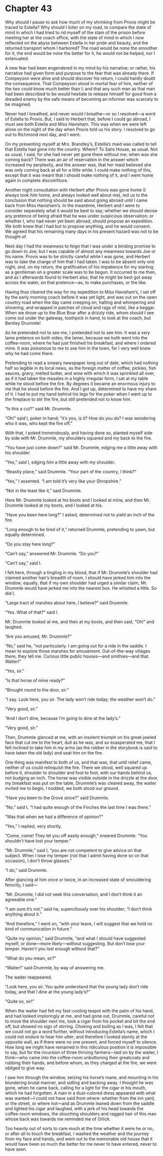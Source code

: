 # Chapter 43

Why should I pause to ask how much of my shrinking from Provis might be traced to Estella? Why should I loiter on my road, to compare the state of mind in which I had tried to rid myself of the stain of the prison before meeting her at the coach office, with the state of mind in which I now reflected on the abyss between Estella in her pride and beauty, and the returned transport whom I harbored? The road would be none the smoother for it, the end would be none the better for it, he would not be helped, nor I extenuated.

A new fear had been engendered in my mind by his narrative; or rather, his narrative had given form and purpose to the fear that was already there. If Compeyson were alive and should discover his return, I could hardly doubt the consequence. That Compeyson stood in mortal fear of him, neither of the two could know much better than I; and that any such man as that man had been described to be would hesitate to release himself for good from a dreaded enemy by the safe means of becoming an informer was scarcely to be imagined.

Never had I breathed, and never would I breathe⁠—or so I resolved⁠—a word of Estella to Provis. But, I said to Herbert that, before I could go abroad, I must see both Estella and Miss Havisham. This was when we were left alone on the night of the day when Provis told us his story. I resolved to go out to Richmond next day, and I went.

On my presenting myself at Mrs. Brandley’s, Estella’s maid was called to tell that Estella had gone into the country. Where? To Satis House, as usual. Not as usual, I said, for she had never yet gone there without me; when was she coming back? There was an air of reservation in the answer which increased my perplexity, and the answer was, that her maid believed she was only coming back at all for a little while. I could make nothing of this, except that it was meant that I should make nothing of it, and I went home again in complete discomfiture.

Another night consultation with Herbert after Provis was gone home \(I always took him home, and always looked well about me\), led us to the conclusion that nothing should be said about going abroad until I came back from Miss Havisham’s. In the meantime, Herbert and I were to consider separately what it would be best to say; whether we should devise any pretence of being afraid that he was under suspicious observation; or whether I, who had never yet been abroad, should propose an expedition. We both knew that I had but to propose anything, and he would consent. We agreed that his remaining many days in his present hazard was not to be thought of.

Next day I had the meanness to feign that I was under a binding promise to go down to Joe; but I was capable of almost any meanness towards Joe or his name. Provis was to be strictly careful while I was gone, and Herbert was to take the charge of him that I had taken. I was to be absent only one night, and, on my return, the gratification of his impatience for my starting as a gentleman on a greater scale was to be begun. It occurred to me then, and as I afterwards found to Herbert also, that he might be best got away across the water, on that pretence⁠—as, to make purchases, or the like.

Having thus cleared the way for my expedition to Miss Havisham’s, I set off by the early morning coach before it was yet light, and was out on the open country road when the day came creeping on, halting and whimpering and shivering, and wrapped in patches of cloud and rags of mist, like a beggar. When we drove up to the Blue Boar after a drizzly ride, whom should I see come out under the gateway, toothpick in hand, to look at the coach, but Bentley Drummle!

As he pretended not to see me, I pretended not to see him. It was a very lame pretence on both sides; the lamer, because we both went into the coffee-room, where he had just finished his breakfast, and where I ordered mine. It was poisonous to me to see him in the town, for I very well knew why he had come there.

Pretending to read a smeary newspaper long out of date, which had nothing half so legible in its local news, as the foreign matter of coffee, pickles, fish sauces, gravy, melted butter, and wine with which it was sprinkled all over, as if it had taken the measles in a highly irregular form, I sat at my table while he stood before the fire. By degrees it became an enormous injury to me that he stood before the fire. And I got up, determined to have my share of it. I had to put my hand behind his legs for the poker when I went up to the fireplace to stir the fire, but still pretended not to know him.

“Is this a cut?” said Mr. Drummle.

“Oh!” said I, poker in hand; “it’s you, is it? How do you do? I was wondering who it was, who kept the fire off.”

With that, I poked tremendously, and having done so, planted myself side by side with Mr. Drummle, my shoulders squared and my back to the fire.

“You have just come down?” said Mr. Drummle, edging me a little away with his shoulder.

“Yes,” said I, edging _him_ a little away with _my_ shoulder.

“Beastly place,” said Drummle. “Your part of the country, I think?”

“Yes,” I assented. “I am told it’s very like your Shropshire.”

“Not in the least like it,” said Drummle.

Here Mr. Drummle looked at his boots and I looked at mine, and then Mr. Drummle looked at my boots, and I looked at his.

“Have you been here long?” I asked, determined not to yield an inch of the fire.

“Long enough to be tired of it,” returned Drummle, pretending to yawn, but equally determined.

“Do you stay here long?”

“Can’t say,” answered Mr. Drummle. “Do you?”

“Can’t say,” said I.

I felt here, through a tingling in my blood, that if Mr. Drummle’s shoulder had claimed another hair’s breadth of room, I should have jerked him into the window; equally, that if my own shoulder had urged a similar claim, Mr. Drummle would have jerked me into the nearest box. He whistled a little. So did I.

“Large tract of marshes about here, I believe?” said Drummle.

“Yes. What of that?” said I.

Mr. Drummle looked at me, and then at my boots, and then said, “Oh!” and laughed.

“Are you amused, Mr. Drummle?”

“No,” said he, “not particularly. I am going out for a ride in the saddle. I mean to explore those marshes for amusement. Out-of-the-way villages there, they tell me. Curious little public houses⁠—and smithies⁠—and that. Waiter!”

“Yes, sir.”

“Is that horse of mine ready?”

“Brought round to the door, sir.”

“I say. Look here, you sir. The lady won’t ride today; the weather won’t do.”

“Very good, sir.”

“And I don’t dine, because I’m going to dine at the lady’s.”

“Very good, sir.”

Then, Drummle glanced at me, with an insolent triumph on his great-jowled face that cut me to the heart, dull as he was, and so exasperated me, that I felt inclined to take him in my arms \(as the robber in the storybook is said to have taken the old lady\) and seat him on the fire.

One thing was manifest to both of us, and that was, that until relief came, neither of us could relinquish the fire. There we stood, well squared up before it, shoulder to shoulder and foot to foot, with our hands behind us, not budging an inch. The horse was visible outside in the drizzle at the door, my breakfast was put on the table, Drummle’s was cleared away, the waiter invited me to begin, I nodded, we both stood our ground.

“Have you been to the Grove since?” said Drummle.

“No,” said I, “I had quite enough of the Finches the last time I was there.”

“Was that when we had a difference of opinion?”

“Yes,” I replied, very shortly.

“Come, come! They let you off easily enough,” sneered Drummle. “You shouldn’t have lost your temper.”

“Mr. Drummle,” said I, “you are not competent to give advice on that subject. When I lose my temper \(not that I admit having done so on that occasion\), I don’t throw glasses.”

“I do,” said Drummle.

After glancing at him once or twice, in an increased state of smouldering ferocity, I said⁠—

“Mr. Drummle, I did not seek this conversation, and I don’t think it an agreeable one.”

“I am sure it’s not,” said he, superciliously over his shoulder; “I don’t think anything about it.”

“And therefore,” I went on, “with your leave, I will suggest that we hold no kind of communication in future.”

“Quite my opinion,” said Drummle, “and what I should have suggested myself, or done⁠—more likely⁠—without suggesting. But don’t lose your temper. Haven’t you lost enough without that?”

“What do you mean, sir?”

“Waiter!” said Drummle, by way of answering me.

The waiter reappeared.

“Look here, you sir. You quite understand that the young lady don’t ride today, and that I dine at the young lady’s?”

“Quite so, sir!”

When the waiter had felt my fast-cooling teapot with the palm of his hand, and had looked imploringly at me, and had gone out, Drummle, careful not to move the shoulder next me, took a cigar from his pocket and bit the end off, but showed no sign of stirring. Choking and boiling as I was, I felt that we could not go a word further, without introducing Estella’s name, which I could not endure to hear him utter; and therefore I looked stonily at the opposite wall, as if there were no one present, and forced myself to silence. How long we might have remained in this ridiculous position it is impossible to say, but for the incursion of three thriving farmers⁠—laid on by the waiter, I think⁠—who came into the coffee-room unbuttoning their greatcoats and rubbing their hands, and before whom, as they charged at the fire, we were obliged to give way.

I saw him through the window, seizing his horse’s mane, and mounting in his blundering brutal manner, and sidling and backing away. I thought he was gone, when he came back, calling for a light for the cigar in his mouth, which he had forgotten. A man in a dust-colored dress appeared with what was wanted⁠—I could not have said from where: whether from the inn yard, or the street, or where not⁠—and as Drummle leaned down from the saddle and lighted his cigar and laughed, with a jerk of his head towards the coffee-room windows, the slouching shoulders and ragged hair of this man whose back was towards me reminded me of Orlick.

Too heavily out of sorts to care much at the time whether it were he or no, or after all to touch the breakfast, I washed the weather and the journey from my face and hands, and went out to the memorable old house that it would have been so much the better for me never to have entered, never to have seen.

